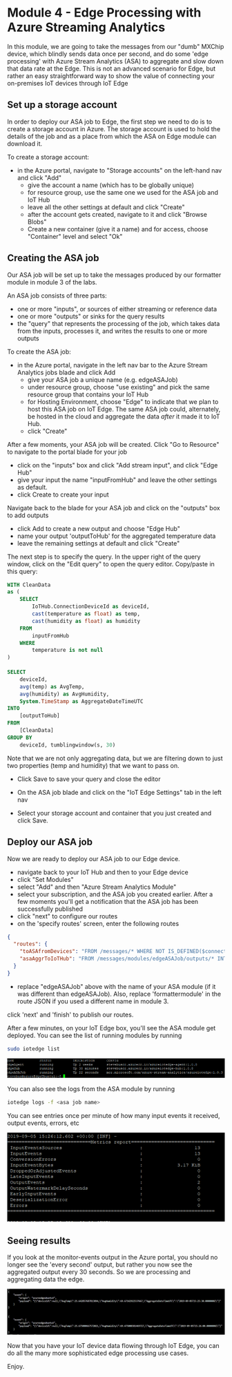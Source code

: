 # Module 4 - Edge Processing with Azure Streaming Analytics

In this module, we are going to take the messages from our "dumb" MXChip device, which blindly sends data once per second, and do some 'edge processing' with Azure Stream Analytics (ASA) to aggregate and slow down that data rate at the Edge.  This is not an advanced scenario for Edge, but rather an easy straightforward way to show the value of connecting your on-premises IoT devices through IoT Edge

## Set up a storage account

In order to deploy our ASA job to Edge, the first step we need to do is to create a storage account in Azure.  The storage account is used to hold the details of the job and as a place from which the ASA on Edge module can download it.

To create a storage account:

* in the Azure portal, navigate to "Storage accounts" on the left-hand nav and click "Add"
  * give the account a name (which has to be globally unique)
  * for resource group, use the same one we used for the ASA job and IoT Hub
  * leave all the other settings at default and click "Create"
  * after the account gets created, navigate to it and click "Browse Blobs"
  * Create a new container (give it a name) and for access, choose "Container" level and select "Ok"

## Creating the ASA job

Our ASA job will be set up to take the messages produced by our formatter module in module 3 of the labs.

An ASA job consists of three parts:

* one or more "inputs", or sources of either streaming or reference data
* one or more "outputs" or sinks for the query results
* the "query" that represents the processing of the job, which takes data from the inputs, processes it, and writes the results to one or more outputs

To create the ASA job:

* in the Azure portal, navigate in the left nav bar to the Azure Stream Analytics jobs blade and click Add
  * give your ASA job a unique name (e.g. edgeASAJob)
  * under resource group, choose "use existing" and pick the same resource group that contains your IoT Hub
  * for Hosting Environment, choose "Edge" to indicate that we plan to host this ASA job on IoT Edge.  The same ASA job could, alternately, be hosted in the cloud and aggregate the data *after* it made it to IoT Hub.
  * click "Create"

After a few moments, your ASA job will be created.  Click "Go to Resource" to navigate to the portal blade for your job

* click on the "inputs" box and click "Add stream input", and click "Edge Hub"
* give your input the name "inputFromHub" and leave the other settings as default.
* click Create to create your input

Navigate back to the blade for your ASA job and click on the "outputs" box to add outputs

* click Add to create a new output and choose "Edge Hub"
* name your output 'outputToHub' for the aggregated temperature data
* leave the remaining settings at default and click "Create"

The next step is to specify the query.  In the upper right of the query window, click on the "Edit query" to open the query editor.  Copy/paste in this query:

```SQL
WITH CleanData
as (
    SELECT
        IoTHub.ConnectionDeviceId as deviceId,
        cast(temperature as float) as temp,
        cast(humidity as float) as humidity
    FROM
        inputFromHub
    WHERE
        temperature is not null
)

SELECT
    deviceId,
    avg(temp) as AvgTemp,
    avg(humidity) as AvgHumidity,
    System.TimeStamp as AggregateDateTimeUTC
INTO
    [outputToHub]
FROM
    [CleanData]
GROUP BY
    deviceId, tumblingwindow(s, 30)
```    

Note that we are not only aggregating data, but we are filtering down to just two properties (temp and humidity) that we want to pass on.

* Click Save to save your query and close the editor

* On the ASA job blade and click on the "IoT Edge Settings" tab in the left nav
* Select your storage account and container that you just created and click Save.

## Deploy our ASA job

Now we are ready to deploy our ASA job to our Edge device.

* navigate back to your IoT Hub and then to your Edge device
* click "Set Modules"
* select "Add" and then "Azure Stream Analytics Module"
* select your subscription, and the ASA job you created earlier.  After a few moments you'll get a notification that the ASA job has been successfully published
* click "next" to configure our routes
* on the 'specify routes' screen, enter the following routes

```json
{
  "routes": {
    "toASAfromDevices": "FROM /messages/* WHERE NOT IS_DEFINED($connectionModuleId) INTO BrokeredEndpoint(\"/modules/edgeASAJob/inputs/inputFromHub\")",
    "asaAggrToIoTHub": "FROM /messages/modules/edgeASAJob/outputs/* INTO $upstream"
  }
}
```

* replace "edgeASAJob" above with the name of your ASA module (if it was different than edgeASAJob).  Also, replace 'formattermodule' in the route JSON if you used a different name in module 3.

click 'next' and 'finish' to publish our routes.

After a few minutes, on your IoT Edge box, you'll see the ASA module get deployed. You can see the list of running modules by running

```bash
sudo iotedge list
```

![asa running](../images/asa-module-running.png)

You can also see the logs from the ASA module by running

```bash
iotedge logs -f <asa job name>
```

You can see entries once per minute of how many input events it received, output events, errors, etc

![asa logs](../images/asa-module-logs.png)


## Seeing results

If you look at the monitor-events output in the Azure portal, you should no longer see the 'every second' output, but rather you now see the aggregated output every 30 seconds.  So we are processing and aggregating data the edge.

![asa results](../images/cloud-shell-success-asa.png)

Now that you have your IoT device data flowing through IoT Edge, you can do all the many more sophisticated edge processing use cases.

Enjoy.
